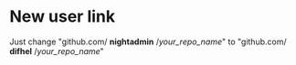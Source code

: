 # New user link
Just change "github.com/ **nightadmin** /*your_repo_name*" to "github.com/ **difhel** /*your_repo_name*"
